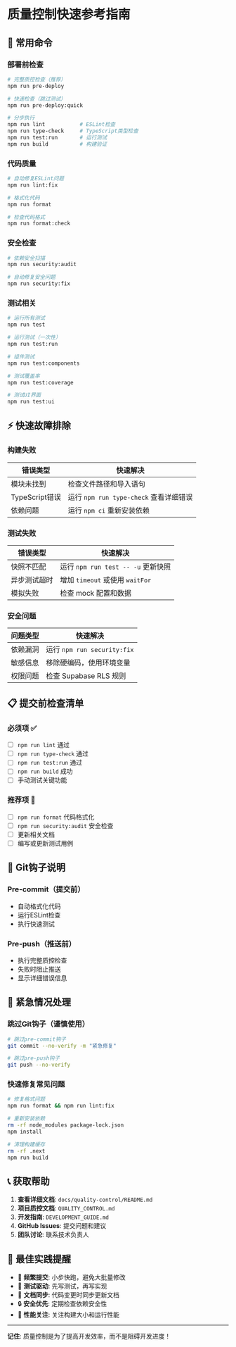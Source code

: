 # 质量控制快速参考指南

## 🚀 常用命令

### 部署前检查

```bash
# 完整质控检查（推荐）
npm run pre-deploy

# 快速检查（跳过测试）
npm run pre-deploy:quick

# 分步执行
npm run lint           # ESLint检查
npm run type-check     # TypeScript类型检查
npm run test:run       # 运行测试
npm run build          # 构建验证
```

### 代码质量

```bash
# 自动修复ESLint问题
npm run lint:fix

# 格式化代码
npm run format

# 检查代码格式
npm run format:check
```

### 安全检查

```bash
# 依赖安全扫描
npm run security:audit

# 自动修复安全问题
npm run security:fix
```

### 测试相关

```bash
# 运行所有测试
npm run test

# 运行测试（一次性）
npm run test:run

# 组件测试
npm run test:components

# 测试覆盖率
npm run test:coverage

# 测试UI界面
npm run test:ui
```

## ⚡ 快速故障排除

### 构建失败

| 错误类型       | 快速解决                               |
| -------------- | -------------------------------------- |
| 模块未找到     | 检查文件路径和导入语句                 |
| TypeScript错误 | 运行 `npm run type-check` 查看详细错误 |
| 依赖问题       | 运行 `npm ci` 重新安装依赖             |

### 测试失败

| 错误类型     | 快速解决                           |
| ------------ | ---------------------------------- |
| 快照不匹配   | 运行 `npm run test -- -u` 更新快照 |
| 异步测试超时 | 增加 `timeout` 或使用 `waitFor`    |
| 模拟失败     | 检查 mock 配置和数据               |

### 安全问题

| 问题类型 | 快速解决                    |
| -------- | --------------------------- |
| 依赖漏洞 | 运行 `npm run security:fix` |
| 敏感信息 | 移除硬编码，使用环境变量    |
| 权限问题 | 检查 Supabase RLS 规则      |

## 📋 提交前检查清单

### 必须项 ✅

- [ ] `npm run lint` 通过
- [ ] `npm run type-check` 通过
- [ ] `npm run test:run` 通过
- [ ] `npm run build` 成功
- [ ] 手动测试关键功能

### 推荐项 📝

- [ ] `npm run format` 代码格式化
- [ ] `npm run security:audit` 安全检查
- [ ] 更新相关文档
- [ ] 编写或更新测试用例

## 🔧 Git钩子说明

### Pre-commit（提交前）

- 自动格式化代码
- 运行ESLint检查
- 执行快速测试

### Pre-push（推送前）

- 执行完整质控检查
- 失败时阻止推送
- 显示详细错误信息

## 🚨 紧急情况处理

### 跳过Git钩子（谨慎使用）

```bash
# 跳过pre-commit钩子
git commit --no-verify -m "紧急修复"

# 跳过pre-push钩子
git push --no-verify
```

### 快速修复常见问题

```bash
# 修复格式问题
npm run format && npm run lint:fix

# 重新安装依赖
rm -rf node_modules package-lock.json
npm install

# 清理构建缓存
rm -rf .next
npm run build
```

## 📞 获取帮助

1. **查看详细文档**: `docs/quality-control/README.md`
2. **项目质控文档**: `QUALITY_CONTROL.md`
3. **开发指南**: `DEVELOPMENT_GUIDE.md`
4. **GitHub Issues**: 提交问题和建议
5. **团队讨论**: 联系技术负责人

## 🎯 最佳实践提醒

- 🔄 **频繁提交**: 小步快跑，避免大批量修改
- 🧪 **测试驱动**: 先写测试，再写实现
- 📝 **文档同步**: 代码变更时同步更新文档
- 🔒 **安全优先**: 定期检查依赖安全性
- 🚀 **性能关注**: 关注构建大小和运行性能

---

**记住**: 质量控制是为了提高开发效率，而不是阻碍开发进度！
